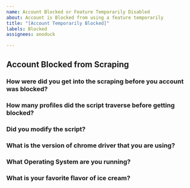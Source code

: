 ```yaml
---
name: Account Blocked or Feature Temporarily Disabled
about: Account is Blocked from using a feature temporarily
title: "[Account Temporarily Blocked]"
labels: Blocked
assignees: anoduck

---
```


## Account Blocked from Scraping  

### How were did you get into the scraping before you account was blocked?



### How many profiles did the script traverse before getting blocked?



### Did you modify the script?



### What is the version of chrome driver that you are using?



### What Operating System are you running?



### What is your favorite flavor of ice cream?
